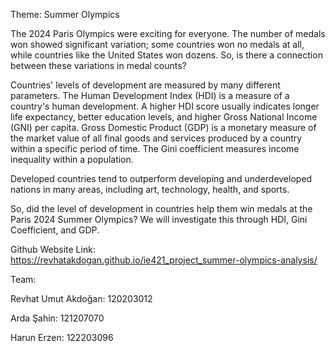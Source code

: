 Theme: Summer Olympics

The 2024 Paris Olympics were exciting for everyone. The number of medals won showed significant variation; some countries won no medals at all, while countries like the United States won dozens. So, is there a connection between these variations in medal counts?

Countries' levels of development are measured by many different parameters. The Human Development Index (HDI) is a measure of a country's human development. A higher HDI score usually indicates longer life expectancy, better education levels, and higher Gross National Income (GNI) per capita. Gross Domestic Product (GDP) is a monetary measure of the market value of all final goods and services produced by a country within a specific period of time. The Gini coefficient measures income inequality within a population.

Developed countries tend to outperform developing and underdeveloped nations in many areas, including art, technology, health, and sports.

So, did the level of development in countries help them win medals at the Paris 2024 Summer Olympics? We will investigate this through HDI, Gini Coefficient, and GDP.

Github Website Link: https://revhatakdogan.github.io/ie421_project_summer-olympics-analysis/

Team:

Revhat Umut Akdoğan: 120203012

Arda Şahin: 121207070

Harun Erzen: 122203096
